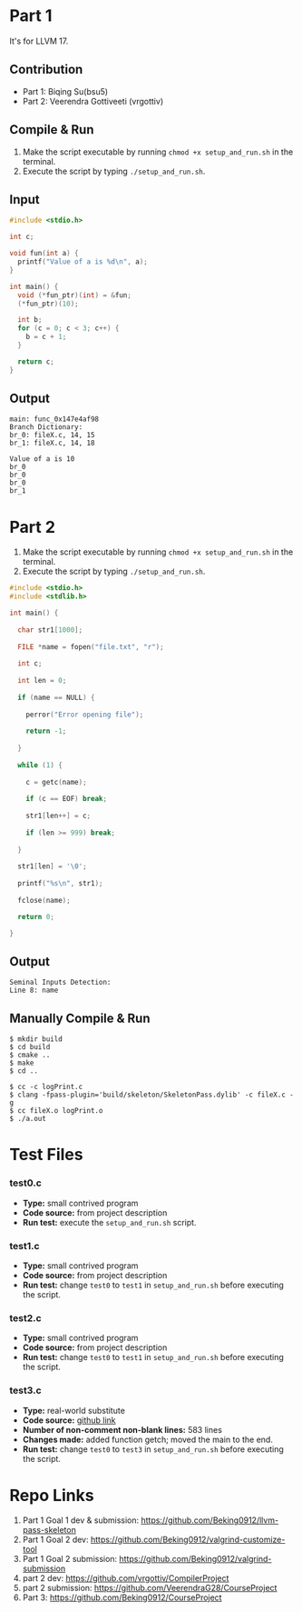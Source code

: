 # Part 1

It's for LLVM 17.

## Contribution
- Part 1: Biqing Su(bsu5)
- Part 2: Veerendra Gottiveeti (vrgottiv)

## Compile & Run
1. Make the script executable by running `chmod +x setup_and_run.sh` in the terminal.
2. Execute the script by typing `./setup_and_run.sh`.

## Input
```c
#include <stdio.h>

int c;

void fun(int a) {
  printf("Value of a is %d\n", a);
}

int main() {
  void (*fun_ptr)(int) = &fun;
  (*fun_ptr)(10);

  int b;
  for (c = 0; c < 3; c++) {
    b = c + 1;
  }

  return c;
}
```

## Output
```
main: func_0x147e4af98
Branch Dictionary:
br_0: fileX.c, 14, 15
br_1: fileX.c, 14, 18

Value of a is 10
br_0
br_0
br_0
br_1
```

# Part 2

1. Make the script executable by running `chmod +x setup_and_run.sh` in the terminal.
2. Execute the script by typing `./setup_and_run.sh`.

```c
#include <stdio.h>
#include <stdlib.h> 

int main() {
  
  char str1[1000]; 
  
  FILE *name = fopen("file.txt", "r"); 
  
  int c; 
    
  int len = 0;
    
  if (name == NULL) {
    
    perror("Error opening file");
    
    return -1;
  
  }
  
  while (1) {
  
    c = getc(name);
    
    if (c == EOF) break;
        
    str1[len++] = c;
        
    if (len >= 999) break; 
  
  }
    
  str1[len] = '\0'; 
    
  printf("%s\n", str1); 
  
  fclose(name);

  return 0;

}
```

## Output
```
Seminal Inputs Detection:
Line 8: name
```


## Manually Compile & Run
```
$ mkdir build
$ cd build
$ cmake ..
$ make
$ cd ..

$ cc -c logPrint.c
$ clang -fpass-plugin='build/skeleton/SkeletonPass.dylib' -c fileX.c -g
$ cc fileX.o logPrint.o
$ ./a.out
```

# Test Files

### **test0.c**
- **Type:** small contrived program
- **Code source:** from project description
- **Run test:** execute the `setup_and_run.sh` script.

### **test1.c**
- **Type:** small contrived program
- **Code source:** from project description
- **Run test:** change `test0` to `test1` in `setup_and_run.sh` before executing the script.

### **test2.c**
- **Type:** small contrived program
- **Code source:** from project description
- **Run test:** change `test0` to `test1` in `setup_and_run.sh` before executing the script.

### **test3.c**
- **Type:** real-world substitute
- **Code source:** [github link](https://github.com/ssoad/Employee-Management-System/blob/master/Employee%20Management%20System-github.c)
- **Number of non-comment non-blank lines:** 583 lines
- **Changes made:** added function getch; moved the main to the end.
- **Run test:** change `test0` to `test3` in `setup_and_run.sh` before executing the script.

# Repo Links
1. Part 1 Goal 1 dev & submission: https://github.com/Beking0912/llvm-pass-skeleton
2. Part 1 Goal 2 dev: https://github.com/Beking0912/valgrind-customize-tool
3. Part 1 Goal 2 submission: https://github.com/Beking0912/valgrind-submission
4. part 2 dev: https://github.com/vrgottiv/CompilerProject
5. part 2 submission: https://github.com/VeerendraG28/CourseProject
6. Part 3: https://github.com/Beking0912/CourseProject
